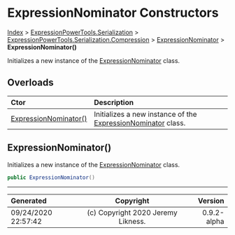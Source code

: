 ﻿# ExpressionNominator Constructors

[Index](../index.md) > [ExpressionPowerTools.Serialization](ExpressionPowerTools.Serialization.a.md) > [ExpressionPowerTools.Serialization.Compression](ExpressionPowerTools.Serialization.Compression.n.md) > [ExpressionNominator](ExpressionPowerTools.Serialization.Compression.ExpressionNominator.cs.md) > **ExpressionNominator()**

Initializes a new instance of the [ExpressionNominator](ExpressionPowerTools.Serialization.Compression.ExpressionNominator.cs.md) class.

## Overloads

| Ctor | Description |
| :-- | :-- |
| [ExpressionNominator()](#expressionnominator) | Initializes a new instance of the [ExpressionNominator](ExpressionPowerTools.Serialization.Compression.ExpressionNominator.cs.md) class. |

## ExpressionNominator()

Initializes a new instance of the [ExpressionNominator](ExpressionPowerTools.Serialization.Compression.ExpressionNominator.cs.md) class.

```csharp
public ExpressionNominator()
```



---

| Generated | Copyright | Version |
| :-- | :-: | --: |
| 09/24/2020 22:57:42 | (c) Copyright 2020 Jeremy Likness. | 0.9.2-alpha |
